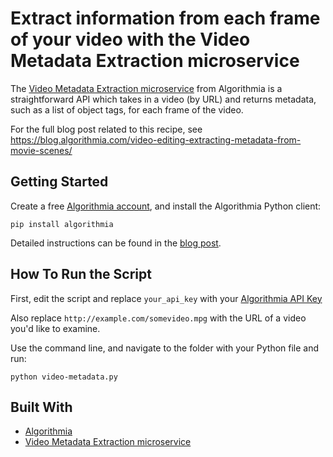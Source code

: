 # Extract information from each frame of your video with the Video Metadata Extraction microservice

The [Video Metadata Extraction microservice](https://algorithmia.com/algorithms/media/VideoMetadataExtraction) from Algorithmia is a straightforward API which takes in a video (by URL) and returns metadata, such as a list of object tags, for each frame of the video.

For the full blog post related to this recipe, see https://blog.algorithmia.com/video-editing-extracting-metadata-from-movie-scenes/

## Getting Started

Create a free [Algorithmia account](https://algorithmia.com/signup), and install the Algorithmia Python client:

```
pip install algorithmia
```

Detailed instructions can be found in the [blog post](https://blog.algorithmia.com/video-editing-extracting-metadata-from-movie-scenes/).

## How To Run the Script

First, edit the script and replace `your_api_key` with your [Algorithmia API Key](http://developers.algorithmia.com/basics/customizing-api-keys/)

Also replace `http://example.com/somevideo.mpg` with the URL of a video you'd like to examine.

Use the command line, and navigate to the folder with your Python file and run:

```
python video-metadata.py
```

## Built With

* [Algorithmia](https://algorithmia.com)
* [Video Metadata Extraction microservice](https://algorithmia.com/algorithms/media/VideoMetadataExtraction)

